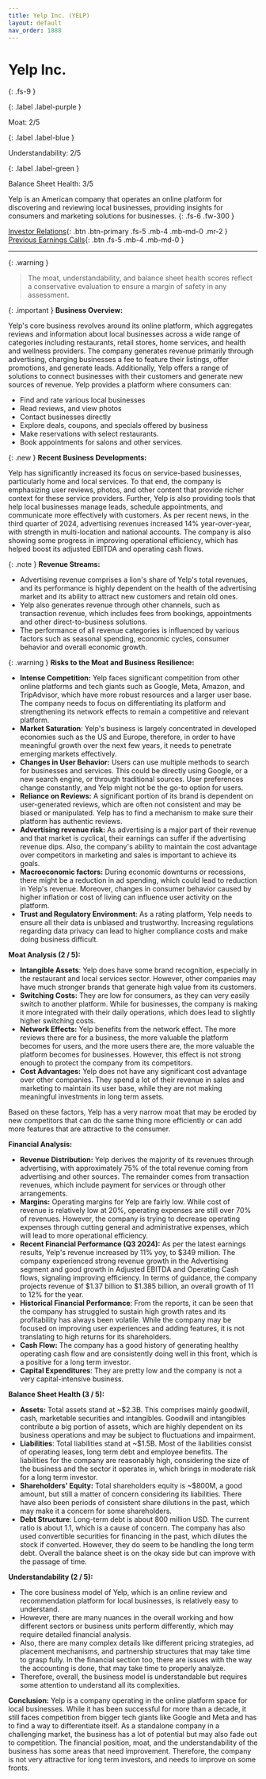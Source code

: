 ```yaml
---
title: Yelp Inc. (YELP)
layout: default
nav_order: 1888
---
```


# Yelp Inc.
{: .fs-9 }

{: .label .label-purple }

Moat: 2/5

{: .label .label-blue }

Understandability: 2/5

{: .label .label-green }

Balance Sheet Health: 3/5

Yelp is an American company that operates an online platform for discovering and reviewing local businesses, providing insights for consumers and marketing solutions for businesses.
{: .fs-6 .fw-300 }

[Investor Relations](https://www.google.com/search?q=YELP+investor+relations){: .btn .btn-primary .fs-5 .mb-4 .mb-md-0 .mr-2 }
[Previous Earnings Calls](https://discountingcashflows.com/company/YELP/transcripts/){: .btn .fs-5 .mb-4 .mb-md-0 }

---

{: .warning }
>The moat, understandability, and balance sheet health scores reflect a conservative evaluation to ensure a margin of safety in any assessment.



{: .important }
**Business Overview:**

Yelp's core business revolves around its online platform, which aggregates reviews and information about local businesses across a wide range of categories including restaurants, retail stores, home services, and health and wellness providers. The company generates revenue primarily through advertising, charging businesses a fee to feature their listings, offer promotions, and generate leads. Additionally, Yelp offers a range of solutions to connect businesses with their customers and generate new sources of revenue.
Yelp provides a platform where consumers can:

*   Find and rate various local businesses
*   Read reviews, and view photos
*   Contact businesses directly
*  Explore deals, coupons, and specials offered by business
*   Make reservations with select restaurants.
*  Book appointments for salons and other services.

{: .new }
**Recent Business Developments:**

Yelp has significantly increased its focus on service-based businesses, particularly home and local services. To that end, the company is emphasizing user reviews, photos, and other content that provide richer context for these service providers. Further, Yelp is also providing tools that help local businesses manage leads, schedule appointments, and communicate more effectively with customers. As per recent news, in the third quarter of 2024, advertising revenues increased 14% year-over-year, with strength in multi-location and national accounts. The company is also showing some progress in improving operational efficiency, which has helped boost its adjusted EBITDA and operating cash flows.

{: .note }
**Revenue Streams:**

*   Advertising revenue comprises a lion's share of Yelp's total revenues, and its performance is highly dependent on the health of the advertising market and its ability to attract new customers and retain old ones.
*   Yelp also generates revenue through other channels, such as transaction revenue, which includes fees from bookings, appointments and other direct-to-business solutions.
*   The performance of all revenue categories is influenced by various factors such as seasonal spending, economic cycles, consumer behavior and overall economic growth.

{: .warning }
**Risks to the Moat and Business Resilience:**

*   **Intense Competition:** Yelp faces significant competition from other online platforms and tech giants such as Google, Meta, Amazon, and TripAdvisor, which have more robust resources and a larger user base. The company needs to focus on differentiating its platform and strengthening its network effects to remain a competitive and relevant platform.
*  **Market Saturation**: Yelp's business is largely concentrated in developed economies such as the US and Europe, therefore, in order to have meaningful growth over the next few years, it needs to penetrate emerging markets effectively.
*   **Changes in User Behavior:** Users can use multiple methods to search for businesses and services. This could be directly using Google, or a new search engine, or through traditional sources. User preferences change constantly, and Yelp might not be the go-to option for users.
*   **Reliance on Reviews:** A significant portion of its brand is dependent on user-generated reviews, which are often not consistent and may be biased or manipulated. Yelp has to find a mechanism to make sure their platform has authentic reviews.
*   **Advertising revenue risk:** As advertising is a major part of their revenue and that market is cyclical, their earnings can suffer if the advertising revenue dips. Also, the company's ability to maintain the cost advantage over competitors in marketing and sales is important to achieve its goals.
*   **Macroeconomic factors:** During economic downturns or recessions, there might be a reduction in ad spending, which could lead to reduction in Yelp's revenue. Moreover, changes in consumer behavior caused by higher inflation or cost of living can influence user activity on the platform.
*   **Trust and Regulatory Environment**: As a rating platform, Yelp needs to ensure all their data is unbiased and trustworthy. Increasing regulations regarding data privacy can lead to higher compliance costs and make doing business difficult.

**Moat Analysis (2 / 5):**

*   **Intangible Assets**: Yelp does have some brand recognition, especially in the restaurant and local services sector. However, other companies may have much stronger brands that generate high value from its customers.
*   **Switching Costs:** They are low for consumers, as they can very easily switch to another platform. While for businesses, the company is making it more integrated with their daily operations, which does lead to slightly higher switching costs.
*   **Network Effects:** Yelp benefits from the network effect. The more reviews there are for a business, the more valuable the platform becomes for users, and the more users there are, the more valuable the platform becomes for businesses. However, this effect is not strong enough to protect the company from its competitors.
*   **Cost Advantages:** Yelp does not have any significant cost advantage over other companies. They spend a lot of their revenue in sales and marketing to maintain its user base, while they are not making meaningful investments in long term assets.

Based on these factors, Yelp has a very narrow moat that may be eroded by new competitors that can do the same thing more efficiently or can add more features that are attractive to the consumer.

**Financial Analysis:**

*   **Revenue Distribution:** Yelp derives the majority of its revenues through advertising, with approximately 75% of the total revenue coming from advertising and other sources. The remainder comes from transaction revenues, which include payment for services or through other arrangements.
*   **Margins:** Operating margins for Yelp are fairly low. While cost of revenue is relatively low at 20%, operating expenses are still over 70% of revenues. However, the company is trying to decrease operating expenses through cutting general and administrative expenses, which will lead to more operational efficiency. 
*   **Recent Financial Performance (Q3 2024):** As per the latest earnings results, Yelp's revenue increased by 11% yoy, to $349 million. The company experienced strong revenue growth in the Advertising segment and good growth in Adjusted EBITDA and Operating Cash flows, signaling improving efficiency. In terms of guidance, the company projects revenue of $1.37 billion to $1.385 billion, an overall growth of 11 to 12% for the year.
*  **Historical Financial Performance**: From the reports, it can be seen that the company has struggled to sustain high growth rates and its profitability has always been volatile. While the company may be focused on improving user experiences and adding features, it is not translating to high returns for its shareholders.
* **Cash Flow:** The company has a good history of generating healthy operating cash flow and are consistently doing well in this front, which is a positive for a long term investor.
*  **Capital Expenditures**: They are pretty low and the company is not a very capital-intensive business. 

**Balance Sheet Health (3 / 5):**

*   **Assets:** Total assets stand at ~$2.3B. This comprises mainly goodwill, cash, marketable securities and intangibles. Goodwill and intangibles contribute a big portion of assets, which are highly dependent on its business operations and may be subject to fluctuations and impairment. 
*   **Liabilities**: Total liabilities stand at ~$1.5B. Most of the liabilities consist of operating leases, long term debt and employee benefits. The liabilities for the company are reasonably high, considering the size of the business and the sector it operates in, which brings in moderate risk for a long term investor.
*   **Shareholders' Equity:** Total shareholders equity is ~$800M, a good amount, but still a matter of concern considering its liabilities. There have also been periods of consistent share dilutions in the past, which may make it a concern for some shareholders.
*   **Debt Structure**: Long-term debt is about 800 million USD. The current ratio is about 1.1, which is a cause of concern. The company has also used convertible securities for financing in the past, which dilutes the stock if converted. However, they do seem to be handling the long term debt. Overall the balance sheet is on the okay side but can improve with the passage of time.

**Understandability (2 / 5):**

*   The core business model of Yelp, which is an online review and recommendation platform for local businesses, is relatively easy to understand.
*   However, there are many nuances in the overall working and how different sectors or business units perform differently, which may require detailed financial analysis.
*   Also, there are many complex details like different pricing strategies, ad placement mechanisms, and partnership structures that may take time to grasp fully. In the financial section too, there are issues with the way the accounting is done, that may take time to properly analyze.
* Therefore, overall, the business model is understandable but requires some attention to understand all its complexities.

**Conclusion:**
Yelp is a company operating in the online platform space for local businesses. While it has been successful for more than a decade, it still faces competition from bigger tech giants like Google and Meta and has to find a way to differentiate itself. As a standalone company in a challenging market, the business has a lot of potential but may also fade out to competition. The financial position, moat, and the understandability of the business has some areas that need improvement. Therefore, the company is not very attractive for long term investors, and needs to improve on some fronts.
